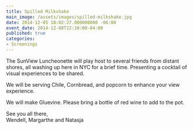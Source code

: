 ```yaml
---
title: Spilled Milkshake
main_image: /assets/images/spilled-milkshake.jpg
date: 2014-12-05 18:02:27.000000000 -06:00
event_date: 2014-12-08T22:10:00-04:00
published: true
categories:
- Screenings
---
```

<p>The SunView Luncheonette will play host to several friends from distant shores, all washing up here in NYC for a brief time. Presenting a cocktail of visual experiences to be shared.</p>
<p>We will be serving Chile, Cornbread, and popcorn to enhance your view experience.</p>
<p>We will make Gluevine. Please bring a bottle of red wine to add to the pot.</p>
<p>See you all there,<br />
Wendell, Margarthe and Natasja</p>
